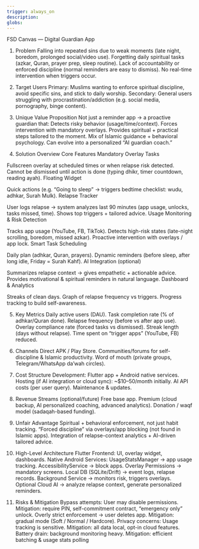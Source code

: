 ```yaml
---
trigger: always_on
description: 
globs: 
---
```


FSD Canvas — Digital Guardian App
1. Problem
Falling into repeated sins due to weak moments (late night, boredom, prolonged social/video use).
Forgetting daily spiritual tasks (azkar, Quran, prayer prep, sleep routine).
Lack of accountability or enforced discipline (normal reminders are easy to dismiss).
No real-time intervention when triggers occur.

2. Target Users
Primary: Muslims wanting to enforce spiritual discipline, avoid specific sins, and stick to daily worship.
Secondary: General users struggling with procrastination/addiction (e.g. social media, pornography, binge content).

3. Unique Value Proposition
Not just a reminder app → a proactive guardian that:
Detects risky behavior (usage/time/context).
Forces intervention with mandatory overlays.
Provides spiritual + practical steps tailored to the moment.
Mix of Islamic guidance + behavioral psychology.
Can evolve into a personalized “AI guardian coach.”

4. Solution Overview
Core Features
Mandatory Overlay Tasks


Fullscreen overlay at scheduled times or when relapse risk detected.
Cannot be dismissed until action is done (typing dhikr, timer countdown, reading ayah).
Floating Widget


Quick actions (e.g. “Going to sleep” → triggers bedtime checklist: wudu, adhkar, Surah Mulk).
Relapse Tracker


User logs relapse → system analyzes last 90 minutes (app usage, unlocks, tasks missed, time).
Shows top triggers + tailored advice.
Usage Monitoring & Risk Detection


Tracks app usage (YouTube, FB, TikTok).
Detects high-risk states (late-night scrolling, boredom, missed azkar).
Proactive intervention with overlays / app lock.
Smart Task Scheduling


Daily plan (adhkar, Quran, prayers).
Dynamic reminders (before sleep, after long idle, Friday = Surah Kahf).
AI Integration (optional)


Summarizes relapse context → gives empathetic + actionable advice.
Provides motivational & spiritual reminders in natural language.
Dashboard & Analytics


Streaks of clean days.
Graph of relapse frequency vs triggers.
Progress tracking to build self-awareness.

5. Key Metrics
Daily active users (DAU).
Task completion rate (% of adhkar/Quran done).
Relapse frequency (before vs after app use).
Overlay compliance rate (forced tasks vs dismissed).
Streak length (days without relapse).
Time spent on “trigger apps” (YouTube, FB) reduced.

6. Channels
Direct APK / Play Store.
Communities/forums for self-discipline & Islamic productivity.
Word of mouth (private groups, Telegram/WhatsApp da’wah circles).

7. Cost Structure
Development: Flutter app + Android native services.
Hosting (if AI integration or cloud sync): ~$10–50/month initially.
AI API costs (per user query).
Maintenance & updates.

8. Revenue Streams (optional/future)
Free base app.
Premium (cloud backup, AI personalized coaching, advanced analytics).
Donation / waqf model (sadaqah-based funding).

9. Unfair Advantage
Spiritual + behavioral enforcement, not just habit tracking.
“Forced discipline” via overlays/app blocking (not found in Islamic apps).
Integration of relapse-context analytics + AI-driven tailored advice.

10. High-Level Architecture
Flutter Frontend: UI, overlay widget, dashboards.
Native Android Services:
UsageStatsManager → app usage tracking.
AccessibilityService → block apps.
Overlay Permissions → mandatory screens.
Local DB (SQLite/Drift) → event logs, relapse records.
Background Service → monitors risk, triggers overlays.
Optional Cloud AI → analyze relapse context, generate personalized reminders.

11. Risks & Mitigation
Bypass attempts: User may disable permissions.
Mitigation: require PIN, self-commitment contract, “emergency only” unlock.
Overly strict enforcement → user deletes app.
Mitigation: gradual mode (Soft / Normal / Hardcore).
Privacy concerns: Usage tracking is sensitive.
Mitigation: all data local, opt-in cloud features.
Battery drain: background monitoring heavy.
Mitigation: efficient batching & usage stats polling
